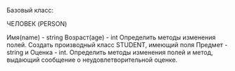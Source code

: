 Базовый класс:

ЧЕЛОВЕК (PERSON)

Имя(name) - string
Возраст(age) - int
Определить методы изменения полей.
Создать производный класс STUDENT, имеющий поля Предмет - string и Оценка - int.
Определить методы изменения полей и метод, выдающий сообщение о неудовлетворительной оценке.
